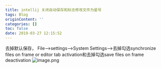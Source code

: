 ```yaml
---
title: intellij 关闭自动保存和标志修改文件为星号
tags: Blog
originContent: ''
categories: []
toc: false
date: 2019-03-27 12:15:52
---
```


去掉默认保存， 
File—>settings—->System Settings—>去掉勾选synchronize files on frame or editor tab activation和去掉勾选save files on frame deactivation 
![image.png](/images/2019/03/27/fb268810-5046-11e9-90c0-4f7fca1d99be.png)
